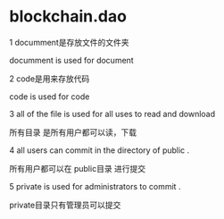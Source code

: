 # blockchain.dao

1 documment是存放文件的文件夹

documment is used for document 

2 code是用来存放代码

code is used for code 

3 all of the file is used for all uses to read and download    

所有目录 是所有用户都可以读，下载

4 all users can commit in the directory of public .

所有用户都可以在 public目录 进行提交

5 private is used for administrators to commit .

private目录只有管理员可以提交


	
